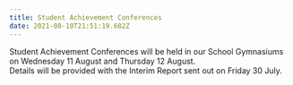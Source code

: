 ```yaml
---
title: Student Achievement Conferences
date: 2021-08-10T21:51:19.682Z
---
```

Student Achievement Conferences will be held in our School Gymnasiums on Wednesday 11 August and Thursday 12 August.  
Details will be provided with the Interim Report sent out on Friday 30 July.



